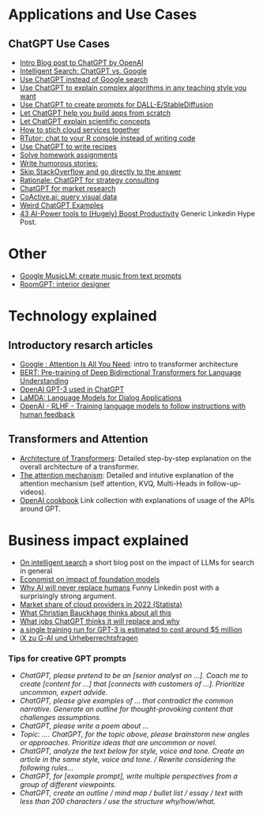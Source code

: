 

# Applications and Use Cases

## ChatGPT Use Cases

* [Intro Blog post to ChatGPT by OpenAI](https://openai.com/blog/chatgpt/)
* [Intelligent Search: ChatGPT vs. Google](https://www.bvp.com/atlas/entering-the-era-of-intelligent-search)
* [Use ChatGPT instead of Google search](https://lnkd.in/eBNbEpJH)
* [Use ChatGPT to explain complex algorithms in any teaching style you want](https://lnkd.in/eVK3N9hP)
* [Use ChatGPT to create prompts for DALL-E/StableDiffusion](https://lnkd.in/e9f-Zmbj)
* [Let ChatGPT help you build apps from scratch](https://lnkd.in/e5zdsNpb)
* [Let ChatGPT explain scientific concepts](https://lnkd.in/efHU_yHC)
* [How to stich cloud services together](https://lnkd.in/e3dGQYVM)
* [RTutor: chat to your R console instead of writing code](https://rtutor.ai/)
* [Use ChatGPT to write recipes](https://lnkd.in/ecpAkFz8])
* [Solve homework assignments](https://lnkd.in/eZ5tJdcs)
* [Write humorous stories:](https://lnkd.in/etRed_zg)
* [Skip StackOverflow and go directly to the answer](https://lnkd.in/er9YtxWj)
* [Rationale: ChatGPT for strategy consulting](https://rationale.jina.ai/)
* [ChatGPT for market research](https://www.linkedin.com/posts/andygraytg_market-research-done-in-minutes-when-i-activity-7015655793504960512-_GhC?utm_source=share&utm_medium=member_desktop)
* [CoActive.ai: query visual data](https://coactive.ai/)
* [Weird ChatGPT Examples](https://www.linkedin.com/feed/update/urn:li:activity:7011366778140332032/)
* [43 AI-Power tools to (Hugely) Boost Productivity](https://www.linkedin.com/posts/samuel-szuchan_43-ai-powered-tools-to-hugely-boost-productivity-activity-7018928216769740802-hMBb?utm_source=share&utm_medium=member_desktop) Generic Linkedin Hype Post.

# Other

* [Google MusicLM: create music from text prompts](https://google-research.github.io/seanet/musiclm/examples/)
* [RoomGPT: interior designer](http://roomgpt.io)


# Technology explained

## Introductory resarch articles
* [Google : Attention Is All You Need](https://arxiv.org/pdf/1706.03762.pdf): intro to transformer architecture 
* [BERT: Pre-training of Deep Bidirectional Transformers for Language Understanding](https://arxiv.org/pdf/1810.04805.pdf)
* [OpenAI GPT-3 used in ChatGPT](https://arxiv.org/pdf/2005.14165.pdf)
* [LaMDA: Language Models for Dialog Applications](https://arxiv.org/pdf/2201.08239.pdf)
* [OpenAI - RLHF - Training language models to follow instructions with human feedback](https://arxiv.org/abs/2203.02155)


## Transformers and Attention

* [Architecture of Transformers](https://www.youtube.com/watch?v=4Bdc55j80l8): Detailed step-by-step explanation on the overall architecture of a transformer.
* [The attention mechanism](https://www.youtube.com/watch?v=yGTUuEx3GkA): Detailed and intutive explanation of the attention mechanism (self attention, KVQ, Multi-Heads in follow-up-videos).
* [OpenAI cookbook](https://github.com/openai/openai-cookbook) Link collection with explanations of usage of the APIs around GPT.

# Business impact explained

* [On intelligent search](https://www.bvp.com/atlas/entering-the-era-of-intelligent-search) a short blog post on the impact of LLMs for search in general
* [Economist on impact of foundation models](https://www.economist.com/interactive/briefing/2022/06/11/huge-foundation-models-are-turbo-charging-ai-progress)
* [Why AI will never replace humans](https://www.linkedin.com/posts/johnlombela_artificialintelligence-chatgpt-activity-7021088937976733696-h2ow?utm_source=share&utm_medium=member_desktop) Funny Linkedin post with a surprisingly strong argument.
* [Market share of cloud providers in 2022 (Statista)](https://www.statista.com/chart/18819/worldwide-market-share-of-leading-cloud-infrastructure-service-providers/)
* [What Christian Bauckhage thinks about all this](https://machinelearning-blog.de/ml-grundlagen/talking-about-chatgpt/)
* [What jobs ChatGPT thinks it will replace and why](https://media.licdn.com/dms/image/C4E22AQF4Tnu_NfHoAA/feedshare-shrink_800/0/1676873800067?e=1681344000&v=beta&t=HQqqr7dV1qm1kh8jtHjNmKplkAIFc6dFvQ_5I3AlIgg)
* [a single training run for GPT-3 is estimated to cost around $5 million](https://research.aimultiple.com/large-language-model-training/)
* [iX zu G-AI und Urheberrechtsfragen](https://www.heise.de/meinung/KI-Generatoren-und-die-Disruption-des-Urheberrechts-aus-Sicht-eines-Juristen-7526226.html)


### Tips for creative GPT prompts

* _ChatGPT, please pretend to be an [senior analyst on ...]. Coach me to create [content for ...] that [connects with customers of ...]. Prioritize uncommon, expert advide._
* _ChatGPT, please give examples of ... that contradict the common narrative. Generate an outline for thought-provoking content that challenges assumptions._
* _ChatGPT, please write a poem about ..._
* _Topic: .... ChatGPT, for the topic above, please brainstorm new angles or approaches. Prioritize ideas that are uncommon or novel._
* _ChatGPT, analyze the text below for style, voice and tone. Create an article in the same style, voice and tone. / Rewrite considering the following rules..._
* _ChatGPT, for [example prompt], write multiple perspectives from a group of different viewpoints._
* _ChatGPT, create an outline / mind map / bullet list / essay / text with less than 200 characters / use the structure why/how/what._